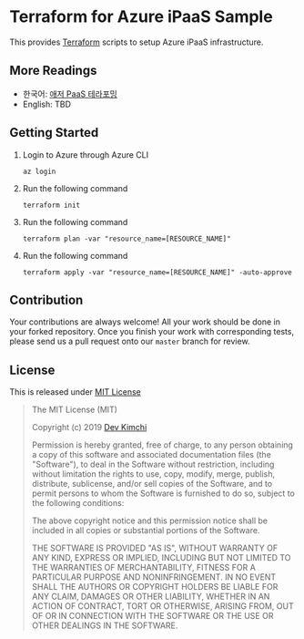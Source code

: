 # Terraform for Azure iPaaS Sample #

This provides [Terraform](https://www.terraform.io/) scripts to setup Azure iPaaS infrastructure.


## More Readings ##

* 한국어: [애저 PaaS 테라포밍](https://blog.aliencube.org/ko/2019/01/17/terraforming-azure-paas/)
* English: TBD


## Getting Started ##

1. Login to Azure through Azure CLI
   ```
   az login
   ```
2. Run the following command
   ```
   terraform init
   ```
3. Run the following command
   ```
   terraform plan -var "resource_name=[RESOURCE_NAME]"
   ```
4. Run the following command
   ```
   terraform apply -var "resource_name=[RESOURCE_NAME]" -auto-approve
   ```


## Contribution ##

Your contributions are always welcome! All your work should be done in your forked repository. Once you finish your work with corresponding tests, please send us a pull request onto our `master` branch for review.


## License ##

This is released under [MIT License](http://opensource.org/licenses/MIT)

> The MIT License (MIT)
>
> Copyright (c) 2019 [Dev Kimchi](https://devkimchi.com)
> 
> Permission is hereby granted, free of charge, to any person obtaining a copy of this software and associated documentation files (the "Software"), to deal in the Software without restriction, including without limitation the rights to use, copy, modify, merge, publish, distribute, sublicense, and/or sell copies of the Software, and to permit persons to whom the Software is furnished to do so, subject to the following conditions:
> 
> The above copyright notice and this permission notice shall be included in all copies or substantial portions of the Software.
> 
> THE SOFTWARE IS PROVIDED "AS IS", WITHOUT WARRANTY OF ANY KIND, EXPRESS OR IMPLIED, INCLUDING BUT NOT LIMITED TO THE WARRANTIES OF MERCHANTABILITY, FITNESS FOR A PARTICULAR PURPOSE AND NONINFRINGEMENT. IN NO EVENT SHALL THE AUTHORS OR COPYRIGHT HOLDERS BE LIABLE FOR ANY CLAIM, DAMAGES OR OTHER LIABILITY, WHETHER IN AN ACTION OF CONTRACT, TORT OR OTHERWISE, ARISING FROM, OUT OF OR IN CONNECTION WITH THE SOFTWARE OR THE USE OR OTHER DEALINGS IN THE SOFTWARE.
